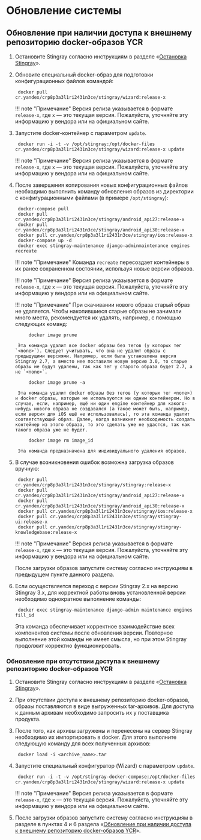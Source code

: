 # Обновление системы

## Обновление при наличии доступа к внешнему репозиторию docker-образов YCR

1. Остановите Stingray согласно инструкциям в разделе «[Остановка Stingray](./ostanovka_stingray.md)». 
2. Обновите специальный docker-образ для подготовки конфигурационных файлов командой:

        docker pull cr.yandex/crp8p3a3l1ri2431n3ce/stingray/wizard:release-x

    !!! note "Примечание"
        Версия релиза указывается в формате `release-x`, где `x` — это текущая версия. Пожалуйста, уточняйте эту информацию у вендора или на официальном сайте.

3. Запустите docker-контейнер с параметром `update`.

        docker run -i -t -v /opt/stingray:/opt/docker-files cr.yandex/crp8p3a3l1ri2431n3ce/stingray/wizard:release-x update

    !!! note "Примечание"
        Версия релиза указывается в формате `release-x`, где `x` — это текущая версия. Пожалуйста, уточняйте эту информацию у вендора или на официальном сайте.

4. После завершения копирования новых конфигурационных файлов необходимо выполнить команду обновления образов из директории с конфигурационными файлами (в примере `/opt/stingray`):

        docker-compose pull
        docker pull cr.yandex/crp8p3a3l1ri2431n3ce/stingray/android_api27:release-x
        docker pull cr.yandex/crp8p3a3l1ri2431n3ce/stingray/android_api30:release-x
        docker pull cr.yandex/crp8p3a3l1ri2431n3ce/stingray/ios:release-x
        docker-compose up -d
        docker exec stingray-maintenance django-adminmaintenance engines recreate

    !!! note "Примечание"
        Команда `recreate` пересоздает контейнеры в их ранее сохраненном состоянии, используя новые версии образов.

    !!! note "Примечание"
        Версия релиза указывается в формате `release-x`, где `x` — это текущая версия. Пожалуйста, уточняйте эту информацию у вендора или на официальном сайте.

    !!! note "Примечание"
        При скачивании нового образа старый образ не удаляется. Чтобы накопившиеся старые образы не занимали много места, рекомендуется их удалять, например, с помощью следующих команд:

            docker image prune

        Эта команда удалит все docker образы без тегов (у которых тег `<none>`). Следует учитывать, что она не удалит образы с предыдущими версиями. Например, если была установлена версия Stingray 2.7, а вместо нее поставили новую версию 3.0, то старые образы не будут удалены, так как тег у старого образа будет 2.7, а не `<none>`.

            docker image prune -a

        Эта команда удалит docker образы без тегов (у которых тег <none>) и docker образы, которые не используются ни одним контейнером. Но в случае, если, например, ещё ни один engine контейнер для какого-нибудь нового образа не создавался (а такое может быть, например, если версия для iOS ещё не использовалась), то эта команда удалит соответствующий образ. Далее, когда возникнет необходимость создать контейнер из этого образа, то это сделать уже не удастся, так как такого образа уже не будет.

            docker image rm image_id

        Эта команда предназначена для индивидуального удаления образов.

5. В случае возникновения ошибок возможна загрузка образов вручную:

        docker pull cr.yandex/crp8p3a3l1ri2431n3ce/stingray/stingray:release-x
        docker pull cr.yandex/crp8p3a3l1ri2431n3ce/stingray/android_api27:release-x
        docker pull cr.yandex/crp8p3a3l1ri2431n3ce/stingray/android_api30:release-x
        docker pull cr.yandex/crp8p3a3l1ri2431n3ce/stingray/ios:release-x
        docker pull cr.yandex/crp8p3a3l1ri2431n3ce/stingray/stingray-ui:release-x
        docker pull cr.yandex/crp8p3a3l1ri2431n3ce/stingray/stingray-knowledgebase:release-x

    !!! note "Примечание"
        Версия релиза указывается в формате `release-x`, где `x` — это текущая версия. Пожалуйста, уточняйте эту информацию у вендора или на официальном сайте.

    После загрузки образов запустите систему согласно инструкциям в предыдущем пункте данного раздела.

6. Если осуществляется переход с версии Stingray 2.х на версию Stingray 3.х, для корректной работы вновь установленной версии необходимо однократное выполнение команды:

        docker exec stingray-maintenance django-admin maintenance engines fill_id

    Эта команда обеспечивает корректное взаимодействие всех компонентов системы после обновления версии. Повторное выполнение этой команды не имеет смысла, но при этом Stingray продолжит корректно функционировать.

### Обновление при отсутствии доступа к внешнему репозиторию docker-образов YCR

1. Остановите Stingray согласно инструкциям в разделе «[Остановка Stingray](./ostanovka_stingray.md)».

2. При отсутствии доступа к внешнему репозиторию docker-образов, образы поставляются в виде выгруженных tar-архивов. Для доступа к данным архивам необходимо запросить их у поставщика продукта.

3. После того, как архивы загружены и перенесены на сервер Stingray необходимо их импортировать в docker. Для этого выполните следующую команду для всех полученных архивов:

        docker load -i <archive_name>.tar

4. Запустите специальный конфигуратор (Wizard) с параметром `update`.

        docker run -i -t -v /opt/stingray-docker-compose:/opt/docker-files cr.yandex/crp8p3a3l1ri2431n3ce/stingray/wizard:release-x update

    !!! note "Примечание"
        Версия релиза указывается в формате `release-x`, где `x` — это текущая версия. Пожалуйста, уточняйте эту информацию у вендора или на официальном сайте.

5. После загрузки образов запустите систему согласно инструкциям в разделе в пунктах 4 и 6 раздела «[Обновление при наличии доступа к внешнему репозиторию docker-образов YCR](../obnovlenie_sistemy/#docker-gcp)».